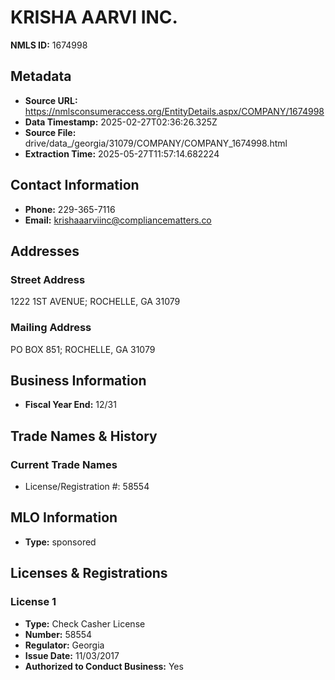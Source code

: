 # KRISHA AARVI INC.

**NMLS ID:** 1674998

## Metadata
- **Source URL:** https://nmlsconsumeraccess.org/EntityDetails.aspx/COMPANY/1674998
- **Data Timestamp:** 2025-02-27T02:36:26.325Z
- **Source File:** drive/data_/georgia/31079/COMPANY/COMPANY_1674998.html
- **Extraction Time:** 2025-05-27T11:57:14.682224

## Contact Information
- **Phone:** 229-365-7116
- **Email:** krishaaarviinc@compliancematters.co

## Addresses
### Street Address
1222 1ST AVENUE; ROCHELLE, GA 31079

### Mailing Address
PO BOX 851; ROCHELLE, GA 31079

## Business Information
- **Fiscal Year End:** 12/31

## Trade Names & History
### Current Trade Names
- License/Registration #: 58554

## MLO Information
- **Type:** sponsored

## Licenses & Registrations

### License 1
- **Type:** Check Casher License
- **Number:** 58554
- **Regulator:** Georgia
- **Issue Date:** 11/03/2017
- **Authorized to Conduct Business:** Yes
